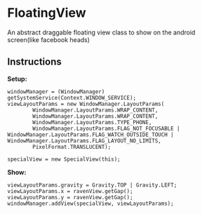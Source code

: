 # FloatingView
An abstract draggable floating view class to show on the android screen(like facebook heads)

Instructions
------------

<b>Setup:</b>
```
windowManager = (WindowManager) getSystemService(Context.WINDOW_SERVICE);
viewLayoutParams = new WindowManager.LayoutParams(
        WindowManager.LayoutParams.WRAP_CONTENT,
        WindowManager.LayoutParams.WRAP_CONTENT,
        WindowManager.LayoutParams.TYPE_PHONE,
        WindowManager.LayoutParams.FLAG_NOT_FOCUSABLE | WindowManager.LayoutParams.FLAG_WATCH_OUTSIDE_TOUCH | WindowManager.LayoutParams.FLAG_LAYOUT_NO_LIMITS,
        PixelFormat.TRANSLUCENT);
        
specialView = new SpecialView(this);
```
<b>Show:</b>
```
viewLayoutParams.gravity = Gravity.TOP | Gravity.LEFT;
viewLayoutParams.x = ravenView.getGap();
viewLayoutParams.y = ravenView.getGap();
windowManager.addView(specialView, viewLayoutParams);
```
